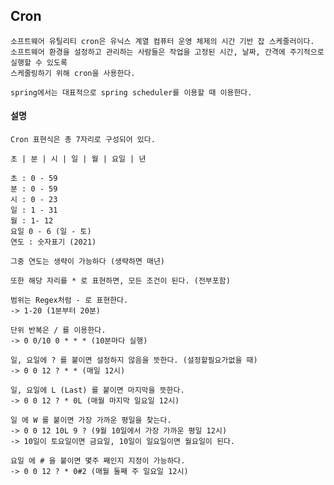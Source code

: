 ## Cron

    소프트웨어 유틸리티 cron은 유닉스 계열 컴퓨터 운영 체제의 시간 기반 잡 스케줄러이다. 
    소프트웨어 환경을 설정하고 관리하는 사람들은 작업을 고정된 시간, 날짜, 간격에 주기적으로 실행할 수 있도록
    스케줄링하기 위해 cron을 사용한다.

    spring에서는 대표적으로 spring scheduler를 이용할 때 이용한다.

#### 설명

    Cron 표현식은 총 7자리로 구성되어 있다.

    초 | 분 | 시 | 일 | 월 | 요일 | 년

    초 : 0 - 59
    분 : 0 - 59
    시 : 0 - 23
    일 : 1 - 31
    월 : 1- 12
    요일 0 - 6 (일 - 토)
    연도 : 숫자표기 (2021)

    그중 연도는 생략이 가능하다 (생략하면 매년)

    또한 해당 자리를 * 로 표현하면, 모든 조건이 된다. (전부포함)

    범위는 Regex처럼 - 로 표현한다. 
    -> 1-20 (1분부터 20분)

    단위 반복은 / 를 이용한다. 
    -> 0 0/10 0 * * * (10분마다 실행)

    일, 요일에 ? 를 붙이면 설정하지 않음을 뜻한다. (설정할필요가없을 때)
    -> 0 0 12 ? * * (매일 12시)

    일, 요일에 L (Last) 를 붙이면 마지막을 뜻한다.
    -> 0 0 12 ? * 0L (매월 마지막 일요일 12시)

    일 에 W 를 붙이면 가장 가까운 평일을 찾는다.
    -> 0 0 12 10L 9 ? (9월 10일에서 가장 가까운 평일 12시)
    -> 10일이 토요일이면 금요일, 10일이 일요일이면 월요일이 된다.

    요일 에 # 을 붙이면 몇주 째인지 지정이 가능하다.
    -> 0 0 12 ? * 0#2 (매월 둘째 주 일요일 12시)